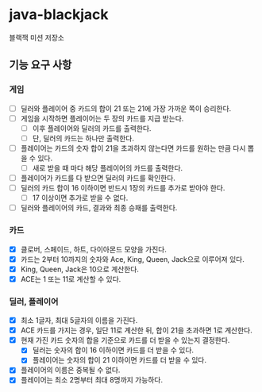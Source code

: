 # java-blackjack

블랙잭 미션 저장소

## 기능 요구 사항

### 게임

- [ ] 딜러와 플레이어 중 카드의 합이 21 또는 21에 가장 가까운 쪽이 승리한다.
- [ ]  게임을 시작하면 플레이어는 두 장의 카드를 지급 받는다.
    - [ ] 이후 플레이어와 딜러의 카드를 출력한다.
    - [ ] 단, 딜러의 카드는 하나만 출력한다.
- [ ] 플레이어는 카드의 숫자 합이 21을 초과하지 않는다면 카드를 원하는 만큼 다시 뽑을 수 있다.
    - [ ] 새로 받을 때 마다 해당 플레이어의 카드를 출력한다.
- [ ] 플레이어가 카드를 다 받으면 딜러의 카드를 확인한다.
- [ ] 딜러의 카드 합이 16 이하이면 반드시 1장의 카드를 추가로 받아야 한다.
    - [ ] 17 이상이면 추가로 받을 수 없다.
- [ ] 딜러와 플레이어의 카드, 결과와 최종 승패를 출력한다.

### 카드

- [x] 클로버, 스페이드, 하트, 다이아몬드 모양을 가진다.
- [x] 카드는 2부터 10까지의 숫자와 Ace, King, Queen, Jack으로 이루어져 있다.
- [x] King, Queen, Jack은 10으로 계산한다.
- [x] ACE는 1 또는 11로 계산할 수 있다.

### 딜러, 플레이어

- [x] 최소 1글자, 최대 5글자의 이름을 가진다.
- [x] ACE 카드를 가지는 경우, 일단 11로 계산한 뒤, 합이 21을 초과하면 1로 계산한다.
- [x] 현재 가진 카드 숫자의 합을 기준으로 카드를 더 받을 수 있는지 결정한다.
    - [x] 딜러는 숫자의 합이 16 이하이면 카드를 더 받을 수 있다.
    - [x] 플레이어는 숫자의 합이 21 이하이면 카드를 더 받을 수 있다.
- [x] 플레이어의 이름은 중복될 수 없다.
- [x] 플레이어는 최소 2명부터 최대 8명까지 가능하다.